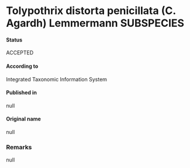 # Tolypothrix distorta penicillata (C. Agardh) Lemmermann SUBSPECIES

#### Status
ACCEPTED

#### According to
Integrated Taxonomic Information System

#### Published in
null

#### Original name
null

### Remarks
null